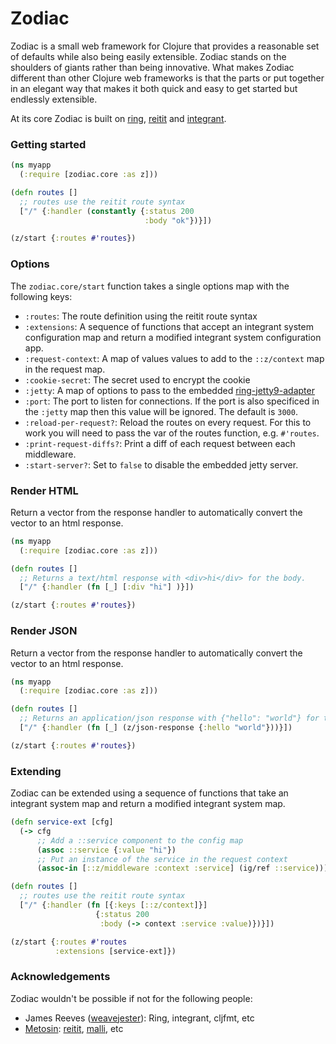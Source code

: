 # Zodiac

Zodiac is a small web framework for Clojure that provides a reasonable set of defaults while also being easily extensible.  Zodiac stands on the shoulders of giants rather than being innovative.  What makes Zodiac different than other Clojure web frameworks is that the parts or put together in an elegant way that makes it both quick and easy to get started but endlessly extensible.

At its core Zodiac is built on [ring](https://github.com/ring-clojure/ring), [reitit](https://github.com/metosin/reitit) and [integrant](https://github.com/weavejester/integrant).

### Getting started

``` clojure
(ns myapp
  (:require [zodiac.core :as z]))

(defn routes []
  ;; routes use the reitit route syntax
  ["/" {:handler (constantly {:status 200
                              :body "ok"})}])

(z/start {:routes #'routes})
```

### Options

The `zodiac.core/start` function takes a single options map with the following keys:

- `:routes`: The route definition using the reitit route syntax
- `:extensions`: A sequence of functions that accept an integrant system configuration map and return a modified integrant system configuration app.
- `:request-context`: A map of values values to add to the `::z/context` map in the request map.
- `:cookie-secret`: The secret used to encrypt the cookie
- `:jetty`: A map of options to pass to the embedded [ring-jetty9-adapter](https://github.com/sunng87/ring-jetty9-adapter)
- `:port`: The port to listen for connections.  If the port is also specificed in the `:jetty` map then this value will be ignored.  The default is `3000`.
- `:reload-per-request?`: Reload the routes on every request. For this to work you will need to pass the var of the routes function, e.g. `#'routes`.
- `:print-request-diffs?`: Print a diff of each request between each middleware.
- `:start-server?`: Set to `false` to disable the embedded jetty server.

### Render HTML

Return a vector from the response handler to  automatically convert the vector to an html response.

``` clojure
(ns myapp
  (:require [zodiac.core :as z]))

(defn routes []
  ;; Returns a text/html response with <div>hi</div> for the body.
  ["/" {:handler (fn [_] [:div "hi"] )}])

(z/start {:routes #'routes})
```

### Render JSON

Return a vector from the response handler to  automatically convert the vector to an html response.

``` clojure
(ns myapp
  (:require [zodiac.core :as z]))

(defn routes []
  ;; Returns an application/json response with {"hello": "world"} for the body.
  ["/" {:handler (fn [_] (z/json-response {:hello "world"}))}])

(z/start {:routes #'routes})
```

### Extending

Zodiac can be extended using a sequence of functions that take an integrant system map and return a modified integrant system map.

``` clojure
(defn service-ext [cfg]
  (-> cfg
      ;; Add a ::service component to the config map
      (assoc ::service {:value "hi"})
      ;; Put an instance of the service in the request context
      (assoc-in [::z/middleware :context :service] (ig/ref ::service))))

(defn routes []
  ;; routes use the reitit route syntax
  ["/" {:handler (fn [{:keys [::z/context]}]
                   {:status 200
                    :body (-> context :service :value)})}])

(z/start {:routes #'routes
          :extensions [service-ext]})
```


### Acknowledgements

Zodiac wouldn't be possible if not for the following people:

- James Reeves ([weavejester](https://github.com/weavejester)): Ring, integrant, cljfmt, etc
- [Metosin](https://github.com/metosin): [reitit](https://github.com/metosin/reitit), [malli](https://github.com/metosin/mallireitit), etc
